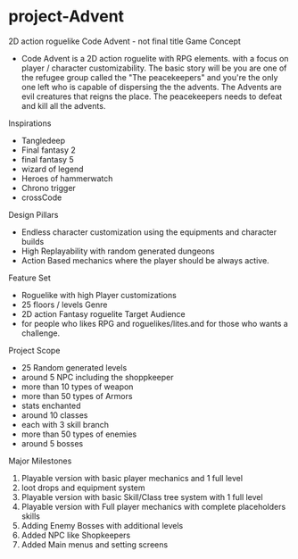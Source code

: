 # project-Advent
2D action roguelike
Code Advent - not final title
Game Concept
- Code Advent is a 2D action roguelite with RPG elements. with a focus on player / character customizability. The basic story will be you are one of the refugee group called the "The peacekeepers" and you're the only one left who is capable of dispersing the the advents. The Advents are evil creatures that reigns the place.
The peacekeepers needs to defeat and kill all the advents.

Inspirations
- Tangledeep
- Final fantasy 2
- final fantasy 5
- wizard of legend
- Heroes of hammerwatch
- Chrono trigger
- crossCode



Design Pillars
- Endless character customization using the equipments and character builds
- High Replayability with random generated dungeons
- Action Based mechanics where the player should be always active.

Feature Set
- Roguelike with high Player customizations
- 25 floors / levels 
Genre
- 2D action Fantasy roguelite
Target Audience
- for people who likes RPG and roguelikes/lites.and for those who wants a challenge.

Project Scope 
- 25 Random generated levels
- around 5 NPC including the shoppkeeper
- more than 10 types of weapon
- more than 50 types of Armors
- stats enchanted
- around 10 classes 
- each with 3 skill branch
- more than 50 types of enemies
- around 5 bosses

Major Milestones
1. Playable version with basic player mechanics and 1 full level
2. loot drops and equipment system
3. Playable version with basic Skill/Class tree system with 1 full level
4. Playable version with Full player mechanics with complete placeholders skills 
5. Adding Enemy Bosses with additional levels
6. Added NPC like Shopkeepers
7. Added Main menus and setting screens
